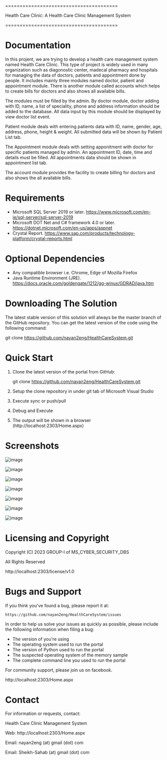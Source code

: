 =======================================

Health Care Clinic: A Health Care Clinic Management System

=======================================

Documentation
===========

In this projent, we are trying to develop a health care management system 
named Health Care Clinic. This type of project is widely used in many 
organization such as diagonostic center, madecal pharmacy and hospitals
for managing the data of doctors, patients and appointment done by 
people. It includes mainly three modules named doctor, patient and appointment 
module. There is another module called accounts which helps to create bills
for doctors and also shows all available bills.

The modules must be filled by the admin. By doctor module, doctor
adding with ID, name, a list of speciality, phone and address information
should be added to the database. All data input by this module should be
displayed by view doctor list event.

Patient module deals with entering patients data with ID, name, gender,
age, address, phone, height & weight. All submitted data will be shown 
by Patient List tab.

The Appointment module deals with setting apponitment with doctor for
specific patients managed by admin. An appointment ID, date, time and
details must be filled. All appointments data should be shown in 
appointment list tab.

The account module provides the facility to create billing for doctors
and also shows the all available bills.


Requirements
============

- Microsoft SQL Server 2019 or later. https://www.microsoft.com/en-ie/sql-server/sql-server-2019
- Microsoft DOT Net and C# framework 4.0 or later. https://dotnet.microsoft.com/en-us/apps/aspnet
- Crystal Report. https://www.sap.com/products/technology-platform/crystal-reports.html

Optional Dependencies
=====================

- Any compatible browser i.e. Chrome, Edge of Mozilla Firefox
- Java Runtime Environment (JRE). https://docs.oracle.com/goldengate/1212/gg-winux/GDRAD/java.htm

Downloading The Solution
======================

The latest stable version of this solution will always be the master
branch of the GitHub repository. You can get the latest version of
the code using the following command:

git clone https://github.com/nayan2eng/HealthCareSystem.git

Quick Start
===========

1. Clone the latest version of the portal from GitHub:

    git clone https://github.com/nayan2eng/HealthCareSystem.git

2. Setup the clone repository in under git tab of Microsoft Visual Studio

3. Execute sync or push/pull

4. Debug and Execute 

5. The output will be shown in a browser (http://localhost:2303/Home.aspx)

Screenshots
=============
![image](./Img/scr-home.png)

![image](./Img/scr-add-doc.png)

![image](./Img/scr-add-pat.png)

![image](./Img/scr-add-appoint.png)

![image](./Img/scr-list-appoint.png)

![image](./Img/scr-create-bill.png)

![image](./Img/scr-view-bill.png)

Licensing and Copyright
=======================

Copyright (C) 2023 GROUP-I of MS_CYBER_SECURITY_DBS

All Rights Reserved

http://localhost:2303/license/v1.0

Bugs and Support
================

If you think you've found a bug, please report it at:

    https://github.com/nayan2eng/HealthCareSystem/issues

In order to help us solve your issues as quickly as possible,
please include the following information when filing a bug:

* The version of  you're using
* The operating system used to run the portal
* The version of Python used to run the portal
* The suspected operating system of the memory sample
* The complete command line you used to run the portal

For community support, please join us on facebook.

http://localhost:2303/Home.aspx

Contact
=======

For information or requests, contact:

Health Care Clinic Management System

Web: http://localhost:2303/Home.aspx

Email: nayan2eng (at) gmail (dot) com

Email: Sheikh-Sahab (at) gmail (dot) com
